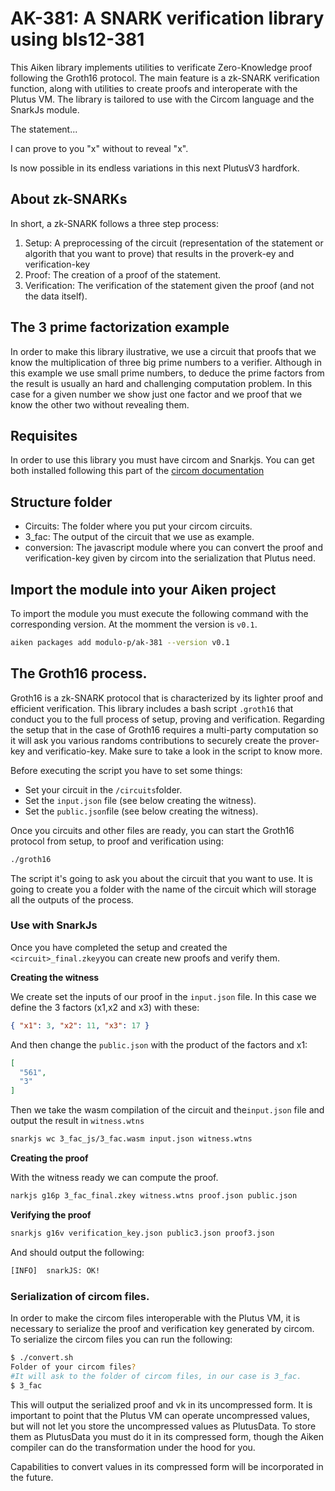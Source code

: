 # AK-381: A SNARK verification library using bls12-381

This Aiken library implements utilities to verificate Zero-Knowledge proof
following the Groth16 protocol. The main feature is a zk-SNARK verification
function, along with utilities to create proofs and interoperate with the Plutus
VM. The library is tailored to use with the Circom language and the SnarkJs
module.

The statement...

I can prove to you "x" without to reveal "x".

Is now possible in its endless variations in this next PlutusV3 hardfork.

## About zk-SNARKs

In short, a zk-SNARK follows a three step process:

1. Setup: A preprocessing of the circuit (representation of the statement or
   algorith that you want to prove) that results in the proverk-ey and
   verification-key
2. Proof: The creation of a proof of the statement.
3. Verification: The verification of the statement given the proof (and not the
   data itself).

## The 3 prime factorization example

In order to make this library ilustrative, we use a circuit that proofs that we
know the multiplication of three big prime numbers to a verifier. Although in
this example we use small prime numbers, to deduce the prime factors from the
result is usually an hard and challenging computation problem. In this case for
a given number we show just one factor and we proof that we know the other two
without revealing them.

## Requisites

In order to use this library you must have circom and Snarkjs. You can get both
installed following this part of the
[circom documentation](https://docs.circom.io/getting-started/installation/)

## Structure folder

- Circuits: The folder where you put your circom circuits.
- 3_fac: The output of the circuit that we use as example.
- conversion: The javascript module where you can convert the proof and
  verification-key given by circom into the serialization that Plutus need.

## Import the module into your Aiken project

To import the module you must execute the following command with the
corresponding version. At the momment the version is `v0.1`.

```bash
aiken packages add modulo-p/ak-381 --version v0.1
```

## The Groth16 process.

Groth16 is a zk-SNARK protocol that is characterized by its lighter proof and
efficient verification. This library includes a bash script `.groth16` that
conduct you to the full process of setup, proving and verification. Regarding
the setup that in the case of Groth16 requires a multi-party computation so it
will ask you various randoms contributions to securely create the prover-key and
verificatio-key. Make sure to take a look in the script to know more.

Before executing the script you have to set some things:

- Set your circuit in the `/circuits`folder.
- Set the `input.json` file (see below creating the witness).
- Set the `public.json`file (see below creating the witness).

Once you circuits and other files are ready, you can start the Groth16 protocol
from setup, to proof and verification using:

```bash
./groth16
```

The script it's going to ask you about the circuit that you want to use. It is
going to create you a folder with the name of the circuit which will storage all
the outputs of the process.

### Use with SnarkJs

Once you have completed the setup and created the `<circuit>_final.zkey`you can
create new proofs and verify them.

**Creating the witness**

We create set the inputs of our proof in the `input.json` file. In this case we
define the 3 factors (x1,x2 and x3) with these:

```JSON
{ "x1": 3, "x2": 11, "x3": 17 }
```

And then change the `public.json` with the product of the factors and x1:

```JSON
[
  "561",
  "3"
]
```

Then we take the wasm compilation of the circuit and the`input.json` file and
output the result in `witness.wtns`

```bash
snarkjs wc 3_fac_js/3_fac.wasm input.json witness.wtns
```

**Creating the proof**

With the witness ready we can compute the proof.

```bash
narkjs g16p 3_fac_final.zkey witness.wtns proof.json public.json
```

**Verifying the proof**

```bash
snarkjs g16v verification_key.json public3.json proof3.json
```

And should output the following:

```bash
[INFO]  snarkJS: OK!
```

### Serialization of circom files.

In order to make the circom files interoperable with the Plutus VM, it is necessary to serialize the proof and verification key generated by circom. To serialize the circom files you can run the following:

```bash
$ ./convert.sh
Folder of your circom files?
#It will ask to the folder of circom files, in our case is 3_fac.
$ 3_fac
```

This will output the serialized proof and vk in its uncompressed form. It is important to point that the Plutus VM can operate uncompressed values, but will not let you store the uncompressed values as PlutusData. To store them as PlutusData you must do it in its compressed form, though the Aiken compiler can do the transformation under the hood for you.

Capabilities to convert values in its compressed form will be incorporated in the future.

